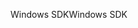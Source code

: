 <span data-ttu-id="ad293-101">Windows SDK</span><span class="sxs-lookup"><span data-stu-id="ad293-101">Windows SDK</span></span>